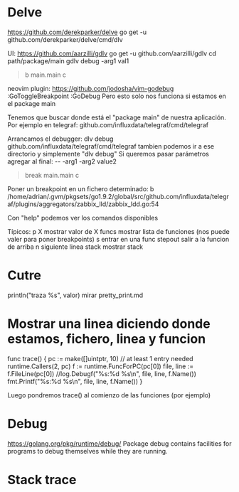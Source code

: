 # Delve
https://github.com/derekparker/delve
go get -u github.com/derekparker/delve/cmd/dlv

UI: https://github.com/aarzilli/gdlv
  go get -u github.com/aarzilli/gdlv
  cd path/package/main
  gdlv debug -arg1 val1
  > b main.main
  > c

neovim plugin: https://github.com/jodosha/vim-godebug
  :GoToggleBreakpoint
  :GoDebug
  Pero esto solo nos funciona si estamos en el package main


Tenemos que buscar donde está el "package main" de nuestra aplicación.
Por ejemplo en telegraf: github.com/influxdata/telegraf/cmd/telegraf

Arrancamos el debugger:
dlv debug github.com/influxdata/telegraf/cmd/telegraf
  tambien podemos ir a ese directorio y simplemente "dlv debug"
  Si queremos pasar parámetros agregar al final: -- -arg1 -arg2 value2

> break main.main
> c
>

Poner un breakpoint en un fichero determinado:
b /home/adrian/.gvm/pkgsets/go1.9.2/global/src/github.com/influxdata/telegraf/plugins/aggregators/zabbix_lld/zabbix_ldd.go:54

Con "help" podemos ver los comandos disponibles

Típicos:
p X  		mostrar valor de X
funcs 	mostrar lista de funciones (nos puede valer para poner breakpoints)
s		  	entrar en una func
stepout	salir a la funcion de arriba
n  			siguiente linea
stack		mostrar stack


# Cutre
println("traza %s", valor)
mirar pretty_print.md


# Mostrar una linea diciendo donde estamos, fichero, linea y funcion
func trace() {
	pc := make([]uintptr, 10)  // at least 1 entry needed
	runtime.Callers(2, pc)
	f := runtime.FuncForPC(pc[0])
	file, line := f.FileLine(pc[0])
	//log.Debugf("%s:%d %s\n", file, line, f.Name())
	fmt.Printf("%s:%d %s\n", file, line, f.Name())
}

Luego pondremos trace() al comienzo de las funciones (por ejemplo)



# Debug
https://golang.org/pkg/runtime/debug/
Package debug contains facilities for programs to debug themselves while they are running.


# Stack trace
